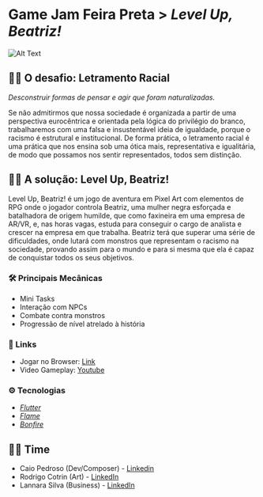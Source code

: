 # Game Jam Feira Preta > *Level Up, Beatriz!*

![Alt Text](https://i.imgur.com/w84VNoa.png)

## 🙌🏿 O desafio: Letramento Racial

*Desconstruir formas de pensar e agir que foram naturalizadas.*<br />

Se não admitirmos que nossa sociedade é organizada a partir de uma perspectiva eurocêntrica e orientada pela lógica do privilégio do branco, trabalharemos com uma falsa e insustentável ideia de igualdade, porque o racismo é estrutural e institucional. De forma prática, o letramento racial é uma prática que nos ensina sob uma ótica mais, representativa e igualitária, de modo que possamos nos sentir representados, todos sem distinção. 

## 👩🏿 A solução: Level Up, Beatriz!

Level Up, Beatriz! é um jogo de aventura em Pixel Art com elementos de RPG onde o jogador controla Beatriz, uma mulher negra esforçada e batalhadora de origem humilde, que como faxineira em uma empresa de AR/VR, e, nas horas vagas, estuda para conseguir o cargo de analista e crescer na empresa em que trabalha. Beatriz terá que superar uma série de dificuldades, onde lutará com monstros que representam o racismo na sociedade, provando assim para o mundo e para si mesma que ela é capaz de conquistar todos os seus objetivos.

### 🛠 Principais Mecânicas
- Mini Tasks
- Interação com NPCs
- Combate contra monstros
- Progressão de nível atrelado à história
 
 ### 🔗 Links
- Jogar no Browser: [Link](https://levelupbeatriz.netlify.app/#/)
- Video Gameplay: [Youtube](https://youtu.be/rHv91aXEiDs)
 
 ### ⚙ Tecnologias
 - *[Flutter](https://flutter.dev/)* 
 - *[Flame](https://flame-engine.org/)*
 - *[Bonfire](https://bonfire-engine.github.io/#/)*
 
 ## 💪🏿 Time
  - Caio Pedroso (Dev/Composer) - [Linkedin](https://www.linkedin.com/in/caio-pedroso/)
  - Rodrigo Cotrin (Art) - [LinkedIn](https://www.linkedin.com/in/rodrigocfagundes/)
  - Lannara Silva (Business) - [LinkedIn](https://www.linkedin.com/in/lannara-silva)
